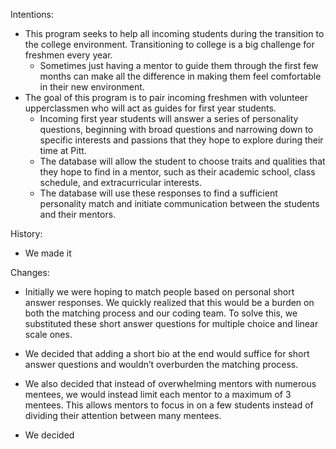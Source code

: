 Intentions:



* This program seeks to help all incoming students during the transition to the college environment. Transitioning to college is a big challenge for freshmen every year. 
  * Sometimes just having a mentor to guide them through the first few months can make all the difference in making them feel comfortable in their new environment. 
* The goal of this program is to pair incoming freshmen with volunteer upperclassmen who will act as guides for first year students.
  * Incoming first year students will answer a series of personality questions, beginning with broad questions and narrowing down to specific interests and passions that they hope to explore during their time at Pitt. 
  * The database will allow the student to choose traits and qualities that they hope to find in a mentor, such as their academic school, class schedule, and extracurricular interests. 
  * The database will use these responses to find a sufficient personality match and initiate communication between the students and their mentors.

History:

* We made it

Changes:

* Initially we were hoping to match people based on personal short answer responses. We quickly realized that this would be a burden on both the matching process and our coding team. To solve this, we substituted these short answer questions for multiple choice and linear scale ones. 

* We decided that adding a short bio at the end would suffice for short answer questions and wouldn’t overburden the matching process. 

* We also decided that instead of overwhelming mentors with numerous mentees, we would instead limit each mentor to a maximum of 3 mentees. This allows mentors to focus in on a few students instead of dividing their attention between many mentees. 

* We decided 

 